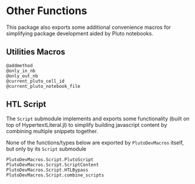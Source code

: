 # Other Functions
This package also exports some additional convenience macros for simplifying package development aided by Pluto notebooks.

## Utilities Macros
```@docs
@addmethod
@only_in_nb
@only_out_nb
@current_pluto_cell_id
@current_pluto_notebook_file
```

## HTL Script
The `Script` submodule implements and exports some functionality (built on top of HypertextLiteral.jl) to simplify building javascript content by combining multiple snippets together.

None of the functions/types below are exported by `PlutoDevMacros` itself, but only by its `Script` submodule

```@docs
PlutoDevMacros.Script.PlutoScript
PlutoDevMacros.Script.ScriptContent
PlutoDevMacros.Script.HTLBypass
PlutoDevMacros.Script.combine_scripts
```